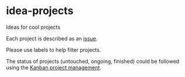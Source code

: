 # idea-projects

Ideas for cool projects

Each project is described as an [issue](https://github.com/neuropoly/idea-projects/issues). 

Please use labels to help filter projects.

The status of projects (untouched, ongoing, finished) could be followed using the [Kanban project management](https://github.com/orgs/neuropoly/projects/3/views/1).
